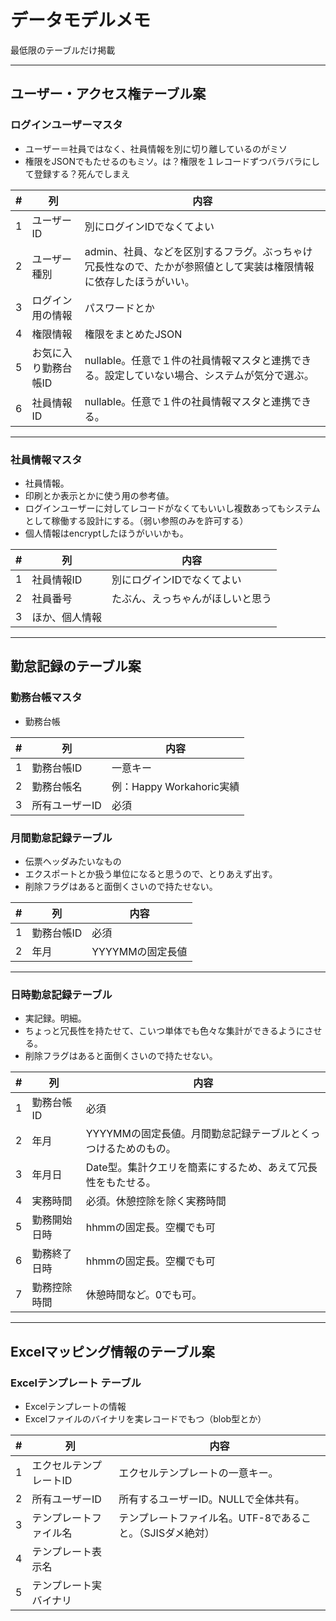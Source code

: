 # データモデルメモ

最低限のテーブルだけ掲載

----------------------------------------------------------------------------------------------------------

## ユーザー・アクセス権テーブル案

### ログインユーザーマスタ

* ユーザー＝社員ではなく、社員情報を別に切り離しているのがミソ
* 権限をJSONでもたせるのもミソ。は？権限を１レコードずつバラバラにして登録する？死んでしまえ

| # | 列 | 内容 |
|---|----|-----|
| 1 | ユーザーID | 別にログインIDでなくてよい |
| 2 | ユーザー種別 | admin、社員、などを区別するフラグ。ぶっちゃけ冗長性なので、たかが参照値として実装は権限情報に依存したほうがいい。 |
| 3 | ログイン用の情報 | パスワードとか |
| 4 | 権限情報 | 権限をまとめたJSON |
| 5 | お気に入り勤務台帳ID | nullable。任意で１件の社員情報マスタと連携できる。設定していない場合、システムが気分で選ぶ。 |
| 6 | 社員情報ID | nullable。任意で１件の社員情報マスタと連携できる。 |

----------------------------------------------------------------------------------------------------------

### 社員情報マスタ

* 社員情報。
* 印刷とか表示とかに使う用の参考値。
* ログインユーザーに対してレコードがなくてもいいし複数あってもシステムとして稼働する設計にする。（弱い参照のみを許可する）
* 個人情報はencryptしたほうがいいかも。

| # | 列 | 内容 |
|---|----|-----|
| 1 | 社員情報ID | 別にログインIDでなくてよい |
| 2 | 社員番号 | たぶん、えっちゃんがほしいと思う |
| 3 | ほか、個人情報 |  |

----------------------------------------------------------------------------------------------------------

## 勤怠記録のテーブル案

### 勤務台帳マスタ

* 勤務台帳

| # | 列 | 内容 |
|---|----|-----|
| 1 | 勤務台帳ID | 一意キー |
| 2 | 勤務台帳名 | 例：Happy Workahoric実績 |
| 3 | 所有ユーザーID | 必須 |


### 月間勤怠記録テーブル

* 伝票ヘッダみたいなもの
* エクスポートとか扱う単位になると思うので、とりあえず出す。
* 削除フラグはあると面倒くさいので持たせない。

| # | 列 | 内容 |
|---|----|-----|
| 1 | 勤務台帳ID | 必須 |
| 2 | 年月 | YYYYMMの固定長値 |

----------------------------------------------------------------------------------------------------------

### 日時勤怠記録テーブル

* 実記録。明細。
* ちょっと冗長性を持たせて、こいつ単体でも色々な集計ができるようにさせる。
* 削除フラグはあると面倒くさいので持たせない。

| # | 列 | 内容 |
|---|----|-----|
| 1 | 勤務台帳ID | 必須 |
| 2 | 年月 | YYYYMMの固定長値。月間勤怠記録テーブルとくっつけるためのもの。 |
| 3 | 年月日 | Date型。集計クエリを簡素にするため、あえて冗長性をもたせる。 |
| 4 | 実務時間 | 必須。休憩控除を除く実務時間 |
| 5 | 勤務開始日時 | hhmmの固定長。空欄でも可 |
| 6 | 勤務終了日時 | hhmmの固定長。空欄でも可 |
| 7 | 勤務控除時間 | 休憩時間など。0でも可。 |


----------------------------------------------------------------------------------------------------------

## Excelマッピング情報のテーブル案

### Excelテンプレート テーブル

* Excelテンプレートの情報
* Excelファイルのバイナリを実レコードでもつ（blob型とか）

| # | 列 | 内容 |
|---|----|-----|
| 1 | エクセルテンプレートID | エクセルテンプレートの一意キー。 |
| 2 | 所有ユーザーID | 所有するユーザーID。NULLで全体共有。 |
| 3 | テンプレートファイル名 | テンプレートファイル名。UTF-8であること。（SJISダメ絶対） |
| 4 | テンプレート表示名 |  |
| 5 | テンプレート実バイナリ |  |


